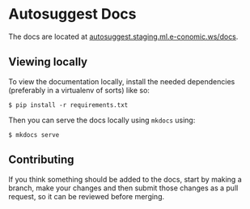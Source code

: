 Autosuggest Docs
================

The docs are located at [autosuggest.staging.ml.e-conomic.ws/docs](https://autosuggest.staging.ml.e-conomic.ws/docs).

Viewing locally
---------------

To view the documentation locally, install the needed dependencies (preferably in a virtualenv of sorts) like so:

`$ pip install -r requirements.txt`

Then you can serve the docs locally using `mkdocs` using:

`$ mkdocs serve`

Contributing
------------

If you think something should be added to the docs, start by making a branch, make your changes and then submit those changes as a pull request, so it can be reviewed before merging.
